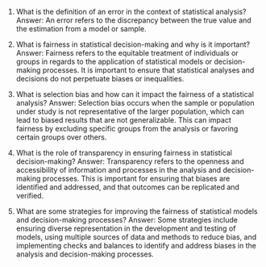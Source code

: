 1. What is the definition of an error in the context of statistical analysis?
Answer: An error refers to the discrepancy between the true value and the estimation from a model or sample.

2. What is fairness in statistical decision-making and why is it important?
Answer: Fairness refers to the equitable treatment of individuals or groups in regards to the application of statistical models or decision-making processes. It is important to ensure that statistical analyses and decisions do not perpetuate biases or inequalities.

3. What is selection bias and how can it impact the fairness of a statistical analysis?
Answer: Selection bias occurs when the sample or population under study is not representative of the larger population, which can lead to biased results that are not generalizable. This can impact fairness by excluding specific groups from the analysis or favoring certain groups over others.

4. What is the role of transparency in ensuring fairness in statistical decision-making?
Answer: Transparency refers to the openness and accessibility of information and processes in the analysis and decision-making processes. This is important for ensuring that biases are identified and addressed, and that outcomes can be replicated and verified.

5. What are some strategies for improving the fairness of statistical models and decision-making processes?
Answer: Some strategies include ensuring diverse representation in the development and testing of models, using multiple sources of data and methods to reduce bias, and implementing checks and balances to identify and address biases in the analysis and decision-making processes.